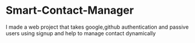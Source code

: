 # Smart-Contact-Manager
I made a web project that takes google,github authentication and passive users using signup and help to manage contact dynamically 
